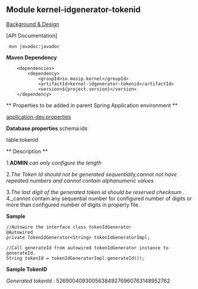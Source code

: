 ## Module kernel-idgenerator-tokenid

[Background & Design](../../docs/design/kernel/kernel-idgenerator-tokenid.md)

[API Documentation]


```
 mvn javadoc:javadoc

 ```
 
 **Maven Dependency**

```
	<dependencies>
		<dependency>
			<groupId>io.mosip.kernel</groupId>
			<artifactId>kernel-idgenerator-tokenid</artifactId>
			<version>${project.version}</version>
	</dependency>

```

** Properties to be added in parent Spring Application environment **

[application-dev.properties](../../config/application-dev.properties)


**Database properties**
schema:ids

table:tokenId


** Description **

1.**ADMIN** _can only configure the length_ 

2._The Token Id should not be generated sequentially,cannot not have repeated numbers and cannot contain alphanumeric values_

3._The last digit of the generated token id should be reserved checksum_ .
4._cannot contain any sequential number for configured number of digits or more than configured number of digits in property file.



**Sample**
 
  ```
//Autowire the interface class tokenIdGenerator
  @Autowired
  private TokenIdGenerator<String> tokenIdGeneratorImpl;

 //Call generateId from autowired tokenIdGenerator instance to generateId.
  String tokenId = tokenIdGeneratorImpl.generateId());
  
```
**Sample TokenID**

_Generated tokenId_ : 526900409300563849276960763148952762









